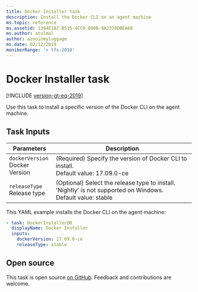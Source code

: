 ```yaml
---
title: Docker Installer task
description: Install the Docker CLI on an agent machine
ms.topic: reference
ms.assetid: 1394E182-B515-4CC0-890B-9A2378DBEA68
ms.author: atulmal
author: azooinmyluggage
ms.date: 02/12/2019
monikerRange: '> tfs-2018'
---
```


# Docker Installer task

[!INCLUDE [version-gt-eq-2019](../../../includes/version-gt-eq-2019.md)]

Use this task to install a specific version of
the Docker CLI on the agent machine.

## Task Inputs

<table><thead><tr><th>Parameters</th><th>Description</th></tr></thead>
<tr><td><code>dockerVersion</code><br/>Docker Version</td><td>(Required) Specify the version of Docker CLI to install.<br/>Default value: 17.09.0-ce</td></tr>
<tr><td><code>releaseType</code><br/>Release type</td><td>(Optional) Select the release type to install. 'Nightly' is not supported on Windows.<br/>Default value: stable</td></tr>
</table>

This YAML example installs the Docker CLI on the agent machine:

```YAML
- task: DockerInstaller@0
  displayName: Docker Installer
  inputs:
    dockerVersion: 17.09.0-ce
    releaseType: stable
```

## Open source

This task is open source [on GitHub](https://github.com/Microsoft/azure-pipelines-tasks). Feedback and contributions are welcome.